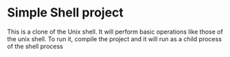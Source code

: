 # Simple Shell project
This is a clone of the Unix shell. It will perform basic operations like those of the unix shell. To run it, compile the project and it will run as a child process of the shell process

